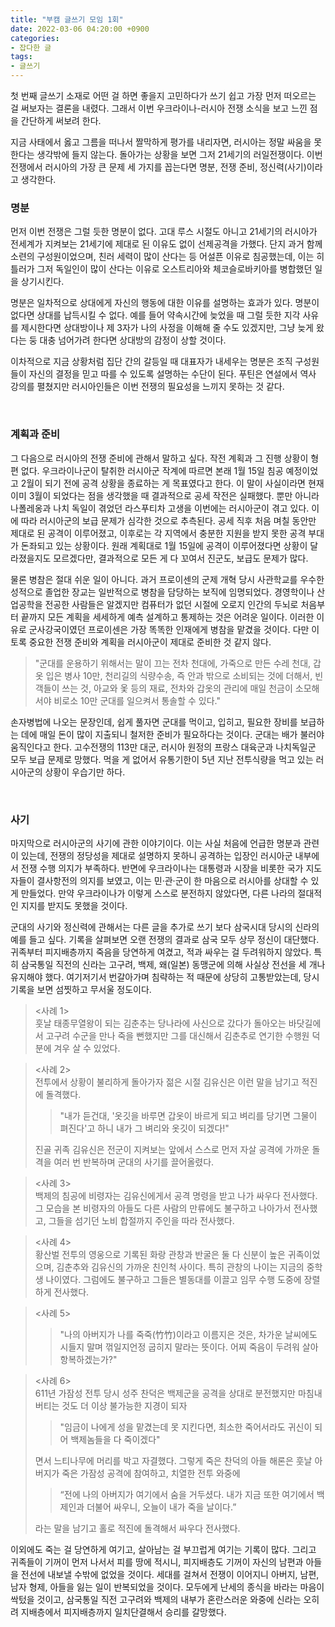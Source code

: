 ```yaml
---
title: "부캠 글쓰기 모임 1회"
date: 2022-03-06 04:20:00 +0900
categories:
- 잡다한 글
tags:
- 글쓰기
---
```


첫 번째 글쓰기 소재로 어떤 걸 하면 좋을지 고민하다가 쓰기 쉽고 가장 먼저 떠오르는 걸 써보자는 결론을 내렸다. 그래서 이번 우크라이나-러시아 전쟁 소식을 보고 느낀 점을 간단하게 써보려 한다. 

지금 사태에서 옳고 그름을 떠나서 짤막하게 평가를 내리자면, 러시아는 정말 싸움을 못한다는 생각밖에 들지 않는다. 돌아가는 상황을 보면 그저 21세기의 러일전쟁이다. 이번 전쟁에서 러시아의 가장 큰 문제 세 가지를 꼽는다면 명분, 전쟁 준비, 정신력(사기)이라고 생각한다.



### 명분 
먼저 이번 전쟁은 그럴 듯한 명분이 없다. 고대 루스 시절도 아니고 21세기의 러시아가 전세계가 지켜보는 21세기에 제대로 된 이유도 없이 선제공격을 가했다. 단지 과거 함께 소련의 구성원이었으며, 친러 세력이 많이 산다는 등 어설픈 이유로 침공했는데, 이는 히틀러가 그저 독일인이 많이 산다는 이유로 오스트리아와 체코슬로바키아를 병합했던 일을 상기시킨다. 

명분은 일차적으로 상대에게 자신의 행동에 대한 이유를 설명하는 효과가 있다. 명분이 없다면 상대를 납득시킬 수 없다. 예를 들어 약속시간에 늦었을 때 그럴 듯한 지각 사유를 제시한다면 상대방이나 제 3자가 나의 사정을 이해해 줄 수도 있겠지만, 그냥 늦게 왔다는 둥 대충 넘어가려 한다면 상대방의 감정이 상할 것이다. 

이차적으로 지금 상황처럼 집단 간의 갈등일 때 대표자가 내세우는 명분은 조직 구성원들이 자신의 결정을 믿고 따를 수 있도록 설명하는 수단이 된다. 푸틴은 연설에서 역사 강의를 펼쳤지만 러시아인들은 이번 전쟁의 필요성을 느끼지 못하는 것 같다. 

<br/>

### 계획과 준비
그 다음으로 러시아의 전쟁 준비에 관해서 말하고 싶다. 작전 계획과 그 진행 상황이 형편 없다. 우크라이나군이 탈취한 러시아군 작계에 따르면 본래 1월 15일 침공 예정이었고 2월이 되기 전에 공격 상황을 종료하는 게 목표였다고 한다. 이 말이 사실이라면 현재 이미 3월이 되었다는 점을 생각했을 때 결과적으로 공세 작전은 실패했다. 뿐만 아니라 나폴레옹과 나치 독일이 겪었던 라스푸티차 고생을 이번에는 러시아군이 겪고 있다. 이에 따라 러시아군의 보급 문제가 심각한 것으로 추측된다. 공세 직후 처음 며칠 동안만 제대로 된 공격이 이루어졌고, 이후로는 각 지역에서 충분한 지원을 받지 못한 공격 부대가 돈좌되고 있는 상황이다. 원래 계획대로 1월 15일에 공격이 이루어졌다면 상황이 달라졌을지도 모르겠다만, 결과적으로 모든 게 다 꼬여서 진군도, 보급도 문제가 많다.

물론 병참은 절대 쉬운 일이 아니다. 과거 프로이센의 군제 개혁 당시 사관학교를 우수한 성적으로 졸업한 장교는 일반적으로 병참을 담당하는 보직에 임명되었다. 경영학이나 산업공학을 전공한 사람들은 알겠지만 컴퓨터가 없던 시절에 오로지 인간의 두뇌로 처음부터 끝까지 모든 계획을 세세하게 예측 설계하고 통제하는 것은 어려운 일이다. 이러한 이유로 군사강국이였던 프로이센은 가장 똑똑한 인재에게 병참을 맡겼을 것이다. 다만 이토록 중요한 전쟁 준비와 계획을 러시아군이 제대로 준비한 것 같지 않다.

>"군대를 운용하기 위해서는 말이 끄는 전차 천대에, 가죽으로 만든 수레 천대, 갑옷 입은 병사 10만, 천리길의 식량수송, 즉 안과 밖으로 소비되는 것에 더해서, 빈객들이 쓰는 것, 아교와 옻 등의 재료, 전차와 갑옷의 관리에 매일 천금이 소모해서야 비로소 10만 군대를 일으켜서 통솔할 수 있다."

손자병법에 나오는 문장인데, 쉽게 풀자면 군대를 먹이고, 입히고, 필요한 장비를 보급하는 데에 매일 돈이 많이 지출되니 철저한 준비가 필요하다는 것이다. 군대는 배가 불러야 움직인다고 한다. 고수전쟁의 113만 대군, 러시아 원정의 프랑스 대육군과 나치독일군 모두 보급 문제로 망했다. 먹을 게 없어서 유통기한이 5년 지난 전투식량을 먹고 있는 러시아군의 상황이 우습기만 하다. 

<br/>

### 사기 
마지막으로 러시아군의 사기에 관한 이야기이다. 이는 사실 처음에 언급한 명분과 관련이 있는데, 전쟁의 정당성을 제대로 설명하지 못하니 공격하는 입장인 러시아군 내부에서 전쟁 수행 의지가 부족하다. 반면에 우크라이나는 대통령과 시장을 비롯한 국가 지도자들이 결사항전의 의지를 보였고, 이는 민·관·군이 한 마음으로 러시아를 상대할 수 있게 만들었다. 만약 우크라이나가 이렇게 스스로 분전하지 않았다면, 다른 나라의 절대적인 지지를 받지도 못했을 것이다. 

군대의 사기와 정신력에 관해서는 다른 글을 추가로 쓰기 보다 삼국시대 당시의 신라의 예를 들고 싶다. 기록을 살펴보면 오랜 전쟁의 결과로 삼국 모두 상무 정신이 대단했다. 귀족부터 피지배층까지 죽음을 당연하게 여겼고, 적과 싸우는 걸 두려워하지 않았다. 특히 삼국통일 직전의 신라는 고구려, 백제, 왜(일본) 동맹군에 의해 사실상 전선을 세 개나 유지해야 했다. 여기저기서 번갈아가며 침략하는 적 때문에 상당히 고통받았는데, 당시 기록을 보면 섬찟하고 무서울 정도이다.

><사례 1>   
>훗날 태종무열왕이 되는 김춘추는 당나라에 사신으로 갔다가 돌아오는 바닷길에서 고구려 수군을 만나 죽을 뻔했지만 그를 대신해서 김춘추로 연기한 수행원 덕분에 겨우 살 수 있었다. 

><사례 2>  
> 전투에서 상황이 불리하게 돌아가자 젊은 시절 김유신은 이런 말을 남기고 적진에 돌격했다.   
>>"내가 듣건대, '옷깃을 바루면 갑옷이 바르게 되고 벼리를 당기면 그물이 펴진다'고 하니 내가 그 벼리와 옷깃이 되겠다!"
>
>진골 귀족 김유신은 전군이 지켜보는 앞에서 스스로 먼저 자살 공격에 가까운 돌격을 여러 번 반복하며 군대의 사기를 끌어올렸다.

><사례 3>  
> 백제의 침공에 비령자는 김유신에게서 공격 명령을 받고 나가 싸우다 전사했다. 그 모습을 본 비령자의 아들도 다른 사람의 만류에도 불구하고 나아가서 전사했고, 그들을 섬기던 노비 합절까지 주인을 따라 전사했다. 

><사례 4>   
>황산벌 전투의 영웅으로 기록된 화랑 관창과 반굴은 둘 다 신분이 높은 귀족이었으며, 김춘추와 김유신의 가까운 친인척 사이다. 특히 관창의 나이는 지금의 중학생 나이였다. 그럼에도 불구하고 그들은 별동대를 이끌고 임무 수행 도중에 장렬하게 전사했다. 

><사례 5>  
>>"나의 아버지가 나를 죽죽(竹竹)이라고 이름지은 것은, 차가운 날씨에도 시들지 말며 꺾일지언정 굽히지 말라는 뜻이다. 어찌 죽음이 두려워 살아 항복하겠는가?"

><사례 6>  
>611년 가잠성 전투 당시 성주 찬덕은 백제군을 공격을 상대로 분전했지만 마침내 버티는 것도 더 이상 불가능한 지경이 되자 
>>"임금이 나에게 성을 맡겼는데 못 지킨다면, 최소한 죽어서라도 귀신이 되어 백제놈들을 다 죽이겠다"
>
>면서 느티나무에 머리를 박고 자결했다. 그렇게 죽은 찬덕의 아들 해론은 훗날 아버지가 죽은 가잠성 공격에 참여하고, 치열한 전투 와중에
>>“전에 나의 아버지가 여기에서 숨을 거두셨다. 내가 지금 또한 여기에서 백제인과 더불어 싸우니, 오늘이 내가 죽을 날이다.”
>
>라는 말을 남기고 홀로 적진에 돌격해서 싸우다 전사했다.



  
이외에도 죽는 걸 당연하게 여기고, 살아남는 걸 부끄럽게 여기는 기록이 많다. 그리고 귀족들이 기꺼이 먼저 나서서 피를 땅에 적시니, 피지배층도 기꺼이 자신의 남편과 아들을 전선에 내보낼 수밖에 없었을 것이다. 세대를 걸쳐서 전쟁이 이어지니 아버지, 남편, 남자 형제, 아들을 잃는 일이 반복되었을 것이다. 모두에게 난세의 종식을 바라는 마음이 싹텄을 것이고, 삼국통일 직전 고구려와 백제의 내부가 혼란스러운 와중에 신라는 오히려 지배층에서 피지배층까지 일치단결해서 승리를 갈망했다. 
